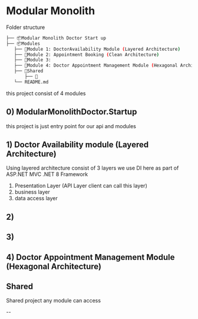 ﻿# Modular Monolith

Folder structure 

 ```bash
├── 📦Modular Monolith Doctor Start up       
├── 📦Modules                
    ├── 📂Module 1: DoctorAvailability Module (Layered Architecture)
    ├── 📂Module 2: Appointment Booking (Clean Architecture)
    ├── 📂Module 3: 
    ├── 📂Module 4: Doctor Appointment Management Module (Hexagonal Architecture)
    ├── 📂Shared
        ├── 📂 
    └── README.md
``` 


this project consist of 4 modules

## 0) ModularMonolithDoctor.Startup

this project is just entry point for our api and modules



## 1) Doctor Availability module (Layered Architecture)

Using layered architecture consist of 3 layers
we use DI here as part of ASP.NET MVC .NET 8 Framework

1. Presentation Layer (API Layer client can call this layer)
2. business layer
3. data access layer

## 2) 


## 3)

## 4) Doctor Appointment Management Module (Hexagonal Architecture)

## Shared 

Shared project any module can access

--
